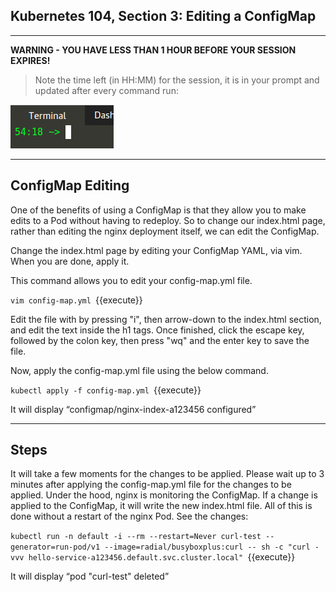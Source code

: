## Kubernetes 104, Section 3: Editing a ConfigMap

---

**WARNING - YOU HAVE LESS THAN 1 HOUR BEFORE YOUR SESSION EXPIRES!**

>Note the time left (in HH:MM) for the session, it is in your prompt and updated after every command run:

![Terminal Time Remaining](./assets/term-expire.png)

---

## ConfigMap Editing


One of the benefits of using a ConfigMap is that they allow you to make edits to a Pod without having to redeploy. So to change our index.html page, rather than editing the nginx deployment itself, we can edit the ConfigMap.


Change the index.html page by editing your ConfigMap YAML, via vim. When you are done, apply it.

This command allows you to edit your config-map.yml file. 

`vim config-map.yml
`{{execute}}

Edit the file with by pressing "i", then arrow-down to the index.html section, and edit the text inside the h1 tags. Once finished, click the escape key, followed by the colon key, then press "wq" and the enter key to save the file. 

Now, apply the config-map.yml file using the below command. 

`kubectl apply -f config-map.yml
`{{execute}}

It will display “configmap/nginx-index-a123456 configured”

---

## Steps

It will take a few moments for the changes to be applied. Please wait up to 3 minutes after applying the config-map.yml file for the changes to be applied. Under the hood, nginx is monitoring the ConfigMap. If a change is applied to the ConfigMap, it will write the new index.html file. All of this is done without a restart of the nginx Pod.
See the changes:


`kubectl run -n default -i --rm --restart=Never curl-test --generator=run-pod/v1 --image=radial/busyboxplus:curl -- sh -c "curl -vvv hello-service-a123456.default.svc.cluster.local"
`{{execute}}

It will display “pod "curl-test" deleted”
